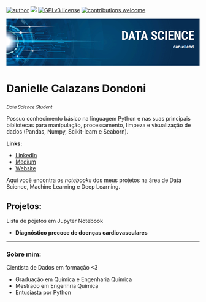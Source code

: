 [![author](https://img.shields.io/badge/author-daniellecd-red.svg)](daniellecd.ads@gmail.com) [![](https://img.shields.io/badge/python-3.7+-blue.svg)](https://www.python.org/downloads/release/python-365/) [![GPLv3 license](https://img.shields.io/badge/License-GPLv3-blue.svg)](http://perso.crans.org/besson/LICENSE.html) [![contributions welcome](https://img.shields.io/badge/contributions-welcome-brightgreen.svg?style=flat)](https://github.com/daniellecd/portfolio/issues)

<p align="center">
  <img src="/imagens/banner_ds.png" >
</p>

# Danielle Calazans Dondoni
<sub>*Data Science Student*

Possuo conhecimento básico na linguagem Python e nas suas principais bibliotecas para manipulação, processamento, limpeza e visualização de dados (Pandas, Numpy, Scikit-learn e Seaborn).

**Links:**
* [LinkedIn](https://www.linkedin.com/in/danielle-cd/)
* [Medium](https://medium.com/@daniellecd)
* [Website](https://daniellecd.glitch.me/)

Aqui você encontra os _notebooks_ dos meus projetos na área de Data Science, Machine Learning e Deep Learning.
## Projetos:
Lista de pojetos em Jupyter Notebook
* **Diagnóstico precoce de doenças cardiovasculares** 

---

### Sobre mim:

Cientista de Dados em formação <3

*  Graduação em Química e Engenharia Química
*  Mestrado em Engenhria Química
*  Entusiasta por Python
